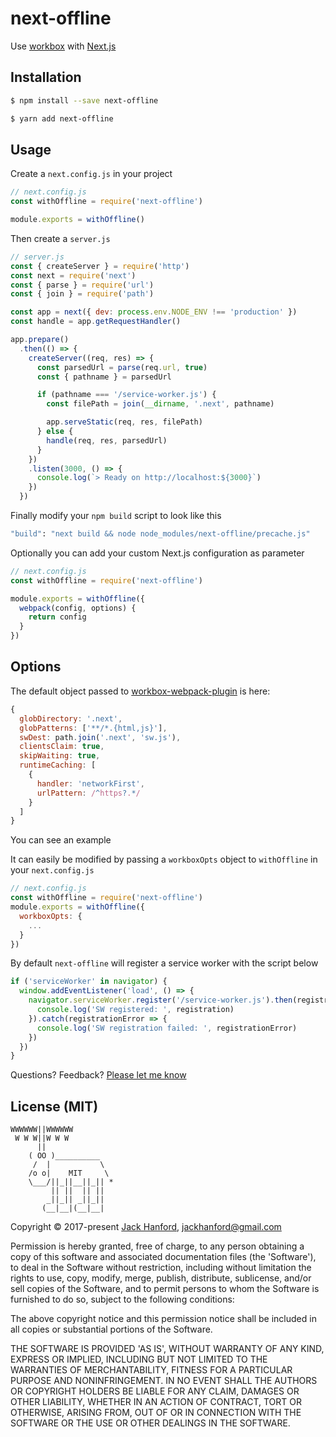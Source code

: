 # next-offline

Use [workbox](https://github.com/GoogleChrome/workbox) with [Next.js](https://github.com/zeit/next.js)

## Installation

```sh
$ npm install --save next-offline
```

```sh
$ yarn add next-offline
```

## Usage

Create a `next.config.js` in your project

```js
// next.config.js
const withOffline = require('next-offline')

module.exports = withOffline()
```

Then create a `server.js`

```js
// server.js
const { createServer } = require('http')
const next = require('next')
const { parse } = require('url')
const { join } = require('path')

const app = next({ dev: process.env.NODE_ENV !== 'production' })
const handle = app.getRequestHandler()

app.prepare()
  .then(() => {
    createServer((req, res) => {
      const parsedUrl = parse(req.url, true)
      const { pathname } = parsedUrl

      if (pathname === '/service-worker.js') {
        const filePath = join(__dirname, '.next', pathname)

        app.serveStatic(req, res, filePath)
      } else {
        handle(req, res, parsedUrl)
      }
    })
    .listen(3000, () => {
      console.log(`> Ready on http://localhost:${3000}`)
    })
  })
```

Finally modify your `npm build` script to look like this

```sh
"build": "next build && node node_modules/next-offline/precache.js"
```

Optionally you can add your custom Next.js configuration as parameter

```js
// next.config.js
const withOffline = require('next-offline')

module.exports = withOffline({
  webpack(config, options) {
    return config
  }
})
```

## Options

The default object passed to [workbox-webpack-plugin](https://developers.google.com/web/tools/workbox/reference-docs/latest/module-workbox-webpack-plugin-WorkboxBuildWebpackPlugin) is here:
```js
{
  globDirectory: '.next',
  globPatterns: ['**/*.{html,js}'],
  swDest: path.join('.next', 'sw.js'),
  clientsClaim: true,
  skipWaiting: true,
  runtimeCaching: [
    {
      handler: 'networkFirst',
      urlPattern: /^https?.*/
    }
  ]
}
```

You can see an example

It can easily be modified by passing a `workboxOpts` object to `withOffline` in your `next.config.js`

```js
// next.config.js
const withOffline = require('next-offline')
module.exports = withOffline({
  workboxOpts: {
    ...
  }
})
```

<!-- ## Custom Service worker register script -->
By default `next-offline` will register a service worker with the script below
<!-- , this is automatically be add to your client side bundle once `nextOffline` is invoked. -->

```js
if ('serviceWorker' in navigator) {
  window.addEventListener('load', () => {
    navigator.serviceWorker.register('/service-worker.js').then(registration => {
      console.log('SW registered: ', registration)
    }).catch(registrationError => {
      console.log('SW registration failed: ', registrationError)
    })
  })
}
```

<!--
You can pass in your own custom service worker register script by using the `registerPath` option like this:

```js
// next.config.js
const withOffline = require('next-offline')
const { resolve } = require('path')

module.exports = withOffline({
  swPath: resolve(__dirname, 'my-service-worker.js')
})
``` -->

Questions? Feedback? [Please let me know](https://github.com/hanford/next-offline/issues/new)

## License (MIT)

```
WWWWWW||WWWWWW
 W W W||W W W
      ||
    ( OO )__________
     /  |           \
    /o o|    MIT     \
    \___/||_||__||_|| *
         || ||  || ||
        _||_|| _||_||
       (__|__|(__|__|
```
Copyright © 2017-present [Jack Hanford](http://jackhanford.com), jackhanford@gmail.com

Permission is hereby granted, free of charge, to any person obtaining a copy of this software and associated documentation files (the 'Software'), to deal in the Software without restriction, including without limitation the rights to use, copy, modify, merge, publish, distribute, sublicense, and/or sell copies of the Software, and to permit persons to whom the Software is furnished to do so, subject to the following conditions:

The above copyright notice and this permission notice shall be included in all copies or substantial portions of the Software.

THE SOFTWARE IS PROVIDED 'AS IS', WITHOUT WARRANTY OF ANY KIND, EXPRESS OR IMPLIED, INCLUDING BUT NOT LIMITED TO THE WARRANTIES OF MERCHANTABILITY, FITNESS FOR A PARTICULAR PURPOSE AND NONINFRINGEMENT. IN NO EVENT SHALL THE AUTHORS OR COPYRIGHT HOLDERS BE LIABLE FOR ANY CLAIM, DAMAGES OR OTHER LIABILITY, WHETHER IN AN ACTION OF CONTRACT, TORT OR OTHERWISE, ARISING FROM, OUT OF OR IN CONNECTION WITH THE SOFTWARE OR THE USE OR OTHER DEALINGS IN THE SOFTWARE.
